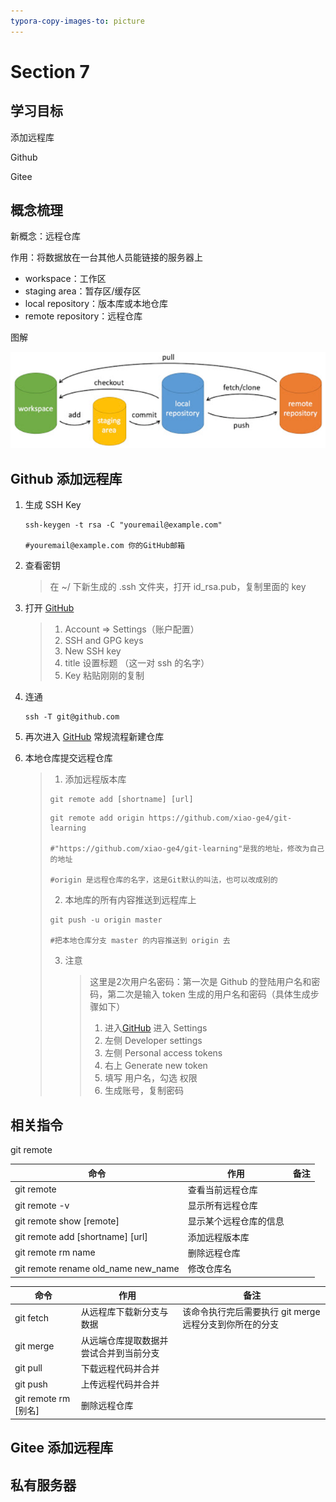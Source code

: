 ```yaml
---
typora-copy-images-to: picture
---
```


# Section 7

## 学习目标

添加远程库

Github

Gitee

## 概念梳理

新概念：远程仓库

作用：将数据放在一台其他人员能链接的服务器上

- workspace：工作区
- staging area：暂存区/缓存区
- local repository：版本库或本地仓库
- remote repository：远程仓库

图解

![1663658965680](.\picture\1663658965680.png)

## Github 添加远程库

1. 生成 SSH Key

   ```shell
   ssh-keygen -t rsa -C "youremail@example.com"
   
   #youremail@example.com 你的GitHub邮箱
   ```

2. 查看密钥

   > 在 ~/ 下新生成的 .ssh 文件夹，打开 id_rsa.pub，复制里面的 key

3. 打开 [GitHub](https://github.com/)

   > 1.  Account => Settings（账户配置）
   > 2. SSH and GPG keys
   > 3. New SSH key
   > 4. title 设置标题 （这一对 ssh 的名字）
   > 5. Key 粘贴刚刚的复制

4. 连通

   ```shell
   ssh -T git@github.com
   ```

5. 再次进入 [GitHub](https://github.com/)
   常规流程新建仓库

6. 本地仓库提交远程仓库

   > 1. 添加远程版本库
   >
   > ```shell
   > git remote add [shortname] [url]
   > ```
   >
   > ```shell
   > git remote add origin https://github.com/xiao-ge4/git-learning
   > 
   > #"https://github.com/xiao-ge4/git-learning"是我的地址，修改为自己的地址
   > 
   > #origin 是远程仓库的名字，这是Git默认的叫法，也可以改成别的
   > ```
   >
   > 2. 本地库的所有内容推送到远程库上
   >
   > ```shell
   > git push -u origin master
   > 
   > #把本地仓库分支 master 的内容推送到 origin 去
   > ```
   >
   > 3. 注意
   >
   >    > 这里是2次用户名密码：第一次是 Github 的登陆用户名和密码，第二次是输入 token 生成的用户名和密码（具体生成步骤如下）
   >    >
   >    > 1. 进入[GitHub](https://github.com/) 进入 Settings
   >    > 2. 左侧 Developer settings
   >    > 3. 左侧 Personal access tokens
   >    > 4. 右上 Generate new token
   >    > 5. 填写 用户名，勾选 权限
   >    > 6. 生成账号，复制密码

## 相关指令

git remote

| 命令                                | 作用                   | 备注 |
| ----------------------------------- | ---------------------- | ---- |
| git remote                          | 查看当前远程仓库       |      |
| git remote -v                       | 显示所有远程仓库       |      |
| git remote show [remote]            | 显示某个远程仓库的信息 |      |
| git remote add [shortname] [url]    | 添加远程版本库         |      |
| git remote rm name                  | 删除远程仓库           |      |
| git remote rename old_name new_name | 修改仓库名             |      |

| 命令                 | 作用                                   | 备注                                                    |
| -------------------- | -------------------------------------- | ------------------------------------------------------- |
| git fetch            | 从远程库下载新分支与数据               | 该命令执行完后需要执行 git merge 远程分支到你所在的分支 |
| git merge            | 从远端仓库提取数据并尝试合并到当前分支 |                                                         |
| git pull             | 下载远程代码并合并                     |                                                         |
| git push             | 上传远程代码并合并                     |                                                         |
| git remote rm [别名] | 删除远程仓库                           |                                                         |

## Gitee 添加远程库



## 私有服务器



















